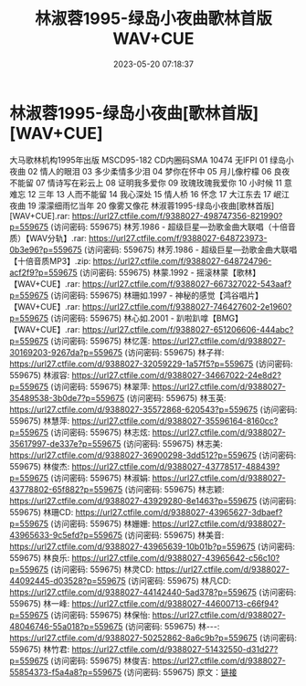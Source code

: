 ﻿---
title: 林淑蓉1995-绿岛小夜曲歌林首版WAV+CUE
date: 2023-05-20 07:18:37
categories: WAV车载音乐、镜像
tags: 华语中文
---
# 林淑蓉1995-绿岛小夜曲[歌林首版][WAV+CUE]

大马歌林机构1995年出版 MSCD95-182 CD内圈码SMA 10474
无IFPI
01 绿岛小夜曲
02 情人的眼泪
03 多少柔情多少泪
04 梦你在怀中
05 月儿像柠檬
06 良夜不能留
07 情诗写在彩云上
08 证明我多爱你
09 玫瑰玫瑰我爱你
10 小时候
11 意难忘
12 三年
13 人而不能留
14 我心深处
15 情人桥
16 怀念
17 大江东去
17 岷江夜曲
19 濛濛细雨忆当年
20 像雾又像花
林淑蓉1995-绿岛小夜曲[歌林首版][WAV+CUE].rar: https://url27.ctfile.com/f/9388027-498747356-821990?p=559675
(访问密码: 559675)
林芳.1986 - 超级巨星—劲歌金曲大联唱（十倍音质）【WAV分轨】.rar: https://url27.ctfile.com/f/9388027-648723973-0b3e96?p=559675
(访问密码: 559675)
林芳.1986 - 超级巨星—劲歌金曲大联唱【十倍音质MP3】.zip: https://url27.ctfile.com/f/9388027-648724796-acf2f9?p=559675
(访问密码: 559675)
林蒙.1992 - 摇滚林蒙【歌林】【WAV+CUE】.rar: https://url27.ctfile.com/f/9388027-667327022-543aaf?p=559675
(访问密码: 559675)
林珊如.1997 - 神秘的感觉【鸿谷唱片】【WAV+CUE】.rar: https://url27.ctfile.com/f/9388027-746427602-2e1960?p=559675
(访问密码: 559675)
林心如.2001 - 趴啦趴嗱【BMG】【WAV+CUE】.rar: https://url27.ctfile.com/f/9388027-651206606-444abc?p=559675
(访问密码: 559675)
林忆莲: https://url27.ctfile.com/d/9388027-30169203-9267da?p=559675
(访问密码: 559675)
林子祥: https://url27.ctfile.com/d/9388027-32059229-1a57f5?p=559675
(访问密码: 559675)
林淑容: https://url27.ctfile.com/d/9388027-34667022-24e8d2?p=559675
(访问密码: 559675)
林翠萍: https://url27.ctfile.com/d/9388027-35489538-3b0de7?p=559675
(访问密码: 559675)
林玉英: https://url27.ctfile.com/d/9388027-35572868-620543?p=559675
(访问密码: 559675)
林慧萍: https://url27.ctfile.com/d/9388027-35596164-8160cc?p=559675
(访问密码: 559675)
林志炫: https://url27.ctfile.com/d/9388027-35617997-de337e?p=559675
(访问密码: 559675)
林志美: https://url27.ctfile.com/d/9388027-36900298-3dd512?p=559675
(访问密码: 559675)
林俊杰: https://url27.ctfile.com/d/9388027-43778517-488439?p=559675
(访问密码: 559675)
林淑娟: https://url27.ctfile.com/d/9388027-43778802-65f882?p=559675
(访问密码: 559675)
林志颖: https://url27.ctfile.com/d/9388027-43929280-8e1463?p=559675
(访问密码: 559675)
林珊CD: https://url27.ctfile.com/d/9388027-43965627-3dbaef?p=559675
(访问密码: 559675)
林姗姗: https://url27.ctfile.com/d/9388027-43965633-9c5efd?p=559675
(访问密码: 559675)
林美音: https://url27.ctfile.com/d/9388027-43965639-10b01b?p=559675
(访问密码: 559675)
林良乐: https://url27.ctfile.com/d/9388027-43965642-c56c10?p=559675
(访问密码: 559675)
林灵CD: https://url27.ctfile.com/d/9388027-44092445-d03528?p=559675
(访问密码: 559675)
林凡CD: https://url27.ctfile.com/d/9388027-44142440-5ad378?p=559675
(访问密码: 559675)
林一峰: https://url27.ctfile.com/d/9388027-44600713-c66f94?p=559675
(访问密码: 559675)
林保怡: https://url27.ctfile.com/d/9388027-48046746-55a018?p=559675
(访问密码: 559675)
林---: https://url27.ctfile.com/d/9388027-50252862-8a6c9b?p=559675
(访问密码: 559675)
林竹君: https://url27.ctfile.com/d/9388027-51432550-d31d27?p=559675
(访问密码: 559675)
林俊吉: https://url27.ctfile.com/d/9388027-55854373-f5a4a8?p=559675
(访问密码: 559675)
原文：[链接](https://blog.sina.com.cn/s/blog_1647c7e76010311y5.html)